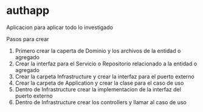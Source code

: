 # authapp
Aplicacion para aplicar todo lo investigado

Pasos para crear
1) Primero crear la caperta de Dominio y los archivos de la entidad o agregado
2) Crear la interfaz para el Servicio o Repositorio relacionado a la entidad o agregado
3) Crear la carpeta Infrastructure y crear la interfaz para el puerto externo
4) Crear la carpeta de Application y crear la clase para el caso de uso
5) Dentro de Infrastructure crear la implementacion de la interfaz del puerto externo
6) Dentro de Infrastructure crear los controllers y llamar al caso de uso
